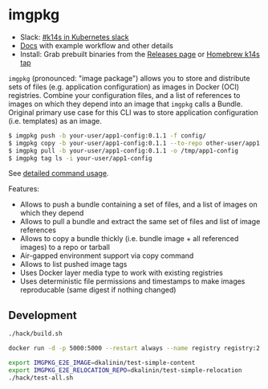 # imgpkg

- Slack: [#k14s in Kubernetes slack](https://slack.kubernetes.io)
- [Docs](docs/README.md) with example workflow and other details
- Install: Grab prebuilt binaries from the [Releases page](https://github.com/k14s/imgpkg/releases) or [Homebrew k14s tap](https://github.com/k14s/homebrew-tap)

`imgpkg` (pronounced: "image package") allows you to store and distribute sets of files (e.g. application configuration)
 as images in Docker (OCI) registries. Combine your configuration files, and a list of references to images on
 which they depend into an image that `imgpkg` calls a Bundle. Original primary use case for this CLI was to store
 application configuration (i.e. templates) as an image.

```bash
$ imgpkg push -b your-user/app1-config:0.1.1 -f config/
$ imgpkg copy -b your-user/app1-config:0.1.1 --to-repo other-user/app1
$ imgpkg pull -b your-user/app1-config:0.1.1 -o /tmp/app1-config
$ imgpkg tag ls -i your-user/app1-config
```

See [detailed command usage](docs/commands.md).

Features:

- Allows to push a bundle containing a set of files, and a list of images on which they depend
- Allows to pull a bundle and extract the same set of files and list of image references
- Allows to copy a bundle thickly (i.e. bundle image + all referenced images) to a repo or tarball
- Air-gapped environment support via copy command
- Allows to list pushed image tags
- Uses Docker layer media type to work with existing registries
- Uses deterministic file permissions and timestamps to make images reproducable (same digest if nothing changed)

## Development

```bash
./hack/build.sh

docker run -d -p 5000:5000 --restart always --name registry registry:2

export IMGPKG_E2E_IMAGE=dkalinin/test-simple-content
export IMGPKG_E2E_RELOCATION_REPO=dkalinin/test-simple-relocation
./hack/test-all.sh
```
